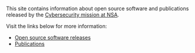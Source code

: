 This site contains information about open source software and publications released by the [Cybersecurity mission at NSA](https://www.nsa.gov/what-we-do/cybersecurity/).

Visit the links below for more information:
* [Open source software releases](./opensource.md)
* [Publications](./publications.md)